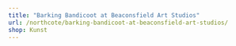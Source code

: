 ```yaml
---
title: "Barking Bandicoot at Beaconsfield Art Studios"
url: /northcote/barking-bandicoot-at-beaconsfield-art-studios/
shop: Kunst
---
```

